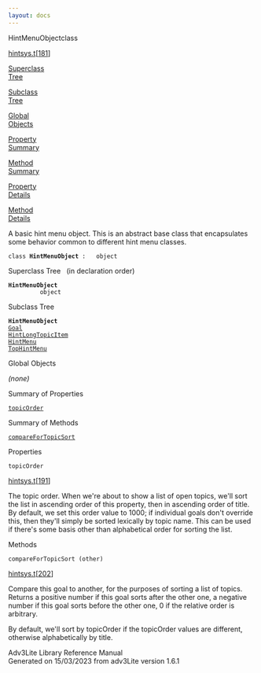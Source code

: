 ```yaml
---
layout: docs
---
```

<span class="title">HintMenuObject</span><span class="type">class</span>

[hintsys.t](../file/hintsys.t.html)\[[181](../source/hintsys.t.html#181)\]

[Superclass  
Tree](#_SuperClassTree_)

[Subclass  
Tree](#_SubClassTree_)

[Global  
Objects](#_ObjectSummary_)

[Property  
Summary](#_PropSummary_)

[Method  
Summary](#_MethodSummary_)

[Property  
Details](#_Properties_)

[Method  
Details](#_Methods_)

<div class="fdesc">

A basic hint menu object. This is an abstract base class that
encapsulates some behavior common to different hint menu classes.

`class `**`HintMenuObject`**` :   object`

</div>

<span id="_SuperClassTree_"></span>

<div class="mjhd">

<span class="hdln">Superclass Tree</span>   (in declaration order)

</div>

**`HintMenuObject`**  
`         object`  
<span id="_SubClassTree_"></span>

<div class="mjhd">

<span class="hdln">Subclass Tree</span>  

</div>

**`HintMenuObject`**  
[`Goal`](../object/Goal.html)  
[`HintLongTopicItem`](../object/HintLongTopicItem.html)  
[`HintMenu`](../object/HintMenu.html)  
[`TopHintMenu`](../object/TopHintMenu.html)  
<span id="_ObjectSummary_"></span>

<div class="mjhd">

<span class="hdln">Global Objects</span>  

</div>

*(none)* <span id="_PropSummary_"></span>

<div class="mjhd">

<span class="hdln">Summary of Properties</span>  

</div>

[`topicOrder`](#topicOrder)

<span id="_MethodSummary_"></span>

<div class="mjhd">

<span class="hdln">Summary of Methods</span>  

</div>

[`compareForTopicSort`](#compareForTopicSort)

<span id="_Properties_"></span>

<div class="mjhd">

<span class="hdln">Properties</span>  

</div>

<span id="topicOrder"></span>

`topicOrder`

[hintsys.t](../file/hintsys.t.html)\[[191](../source/hintsys.t.html#191)\]

<div class="desc">

The topic order. When we're about to show a list of open topics, we'll
sort the list in ascending order of this property, then in ascending
order of title. By default, we set this order value to 1000; if
individual goals don't override this, then they'll simply be sorted
lexically by topic name. This can be used if there's some basis other
than alphabetical order for sorting the list.

</div>

<span id="_Methods_"></span>

<div class="mjhd">

<span class="hdln">Methods</span>  

</div>

<span id="compareForTopicSort"></span>

`compareForTopicSort (other)`

[hintsys.t](../file/hintsys.t.html)\[[202](../source/hintsys.t.html#202)\]

<div class="desc">

Compare this goal to another, for the purposes of sorting a list of
topics. Returns a positive number if this goal sorts after the other
one, a negative number if this goal sorts before the other one, 0 if the
relative order is arbitrary.

By default, we'll sort by topicOrder if the topicOrder values are
different, otherwise alphabetically by title.

</div>

<div class="ftr">

Adv3Lite Library Reference Manual  
Generated on 15/03/2023 from adv3Lite version 1.6.1

</div>
